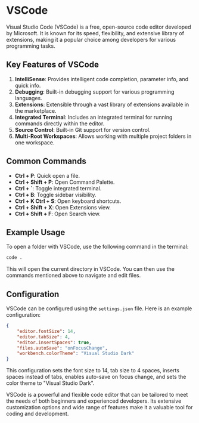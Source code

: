 # VSCode

Visual Studio Code (VSCode) is a free, open-source code editor developed by Microsoft. It is known for its speed, flexibility, and extensive library of extensions, making it a popular choice among developers for various programming tasks.

## Key Features of VSCode

1. **IntelliSense**: Provides intelligent code completion, parameter info, and quick info.
2. **Debugging**: Built-in debugging support for various programming languages.
3. **Extensions**: Extensible through a vast library of extensions available in the marketplace.
4. **Integrated Terminal**: Includes an integrated terminal for running commands directly within the editor.
5. **Source Control**: Built-in Git support for version control.
6. **Multi-Root Workspaces**: Allows working with multiple project folders in one workspace.

## Common Commands

- **Ctrl + P**: Quick open a file.
- **Ctrl + Shift + P**: Open Command Palette.
- **Ctrl + `**: Toggle integrated terminal.
- **Ctrl + B**: Toggle sidebar visibility.
- **Ctrl + K Ctrl + S**: Open keyboard shortcuts.
- **Ctrl + Shift + X**: Open Extensions view.
- **Ctrl + Shift + F**: Open Search view.

## Example Usage

To open a folder with VSCode, use the following command in the terminal:

```sh
code .
```

This will open the current directory in VSCode. You can then use the commands mentioned above to navigate and edit files.

## Configuration

VSCode can be configured using the `settings.json` file. Here is an example configuration:

```json
{
    "editor.fontSize": 14,
    "editor.tabSize": 4,
    "editor.insertSpaces": true,
    "files.autoSave": "onFocusChange",
    "workbench.colorTheme": "Visual Studio Dark"
}
```

This configuration sets the font size to 14, tab size to 4 spaces, inserts spaces instead of tabs, enables auto-save on focus change, and sets the color theme to "Visual Studio Dark".

VSCode is a powerful and flexible code editor that can be tailored to meet the needs of both beginners and experienced developers. Its extensive customization options and wide range of features make it a valuable tool for coding and development.
